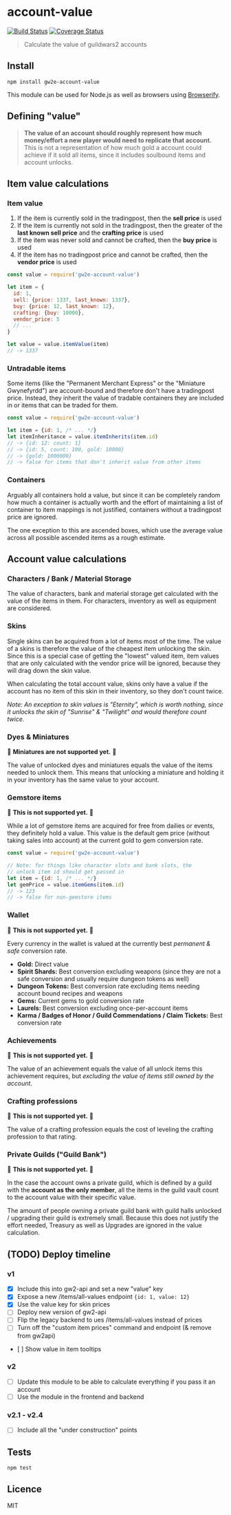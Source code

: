 # account-value

[![Build Status](https://img.shields.io/travis/gw2efficiency/account-value.svg?style=flat-square)](https://travis-ci.org/gw2efficiency/account-value)
[![Coverage Status](https://img.shields.io/codecov/c/github/gw2efficiency/account-value/master.svg?style=flat-square)](https://codecov.io/github/gw2efficiency/account-value)

> Calculate the value of guildwars2 accounts

## Install

```
npm install gw2e-account-value
```

This module can be used for Node.js as well as browsers using [Browserify](https://github.com/substack/browserify-handbook#how-node_modules-works).

## Defining "value"

> **The value of an account should roughly represent how much money/effort a new player would need to replicate that account.** This is not a representation of how much gold a account could achieve if it sold all items, since it includes soulbound items and account unlocks.

## Item value calculations

### Item value

1. If the item is currently sold in the tradingpost, then the **sell price** is used
2. If the item is currently not sold in the tradingpost, then the greater of the **last known sell price** and the **crafting price** is used
3. If the item was never sold and cannot be crafted, then the **buy price** is used
4. If the item has no tradingpost price and cannot be crafted, then the **vendor price** is used

```js
const value = require('gw2e-account-value')

let item = {
  id: 1, 
  sell: {price: 1337, last_known: 1337}, 
  buy: {price: 12, last_known: 12}, 
  crafting: {buy: 10000}, 
  vendor_price: 5
  // ...
}

let value = value.itemValue(item)
// -> 1337
```

### Untradable items

Some items (like the "Permanent Merchant Express" or the "Miniature Gwynefyrdd") are account-bound and therefore don't have a tradingpost price. Instead, they inherit the value of tradable containers they are included in or items that can be traded for them.

```js
const value = require('gw2e-account-value')

let item = {id: 1, /* ... */}
let itemInheritance = value.itemInherits(item.id)
// -> {id: 12: count: 1}
// -> {id: 5, count: 100, gold: 10000}
// -> {gold: 1000000}
// -> false for items that don't inherit value from other items
```

### Containers

Arguably all containers hold a value, but since it can be completely random how much a container is actually worth and the effort of maintaining a list of container to item mappings is not justified, containers without a tradingpost price are ignored.

The one exception to this are ascended boxes, which use the average value across all possible ascended items as a rough estimate.

## Account value calculations

### Characters / Bank / Material Storage

The value of characters, bank and material storage get calculated with the value of the items in them. For characters, inventory as well as equipment are considered.

### Skins

Single skins can be acquired from a lot of items most of the time. The value of a skins is therefore the value of the cheapest item unlocking the skin. Since this is a special case of getting the "lowest" valued item, item values that are only calculated with the vendor price will be ignored, because they will drag down the skin value.

When calculating the total account value, skins only have a value if the account has no item of this skin in their inventory, so they don't count twice.

*Note: An exception to skin values is "Eternity", which is worth nothing, since it unlocks the skin of "Sunrise" & "Twilight" and would therefore count twice.*

### Dyes & Miniatures

:construction: **Miniatures are not supported yet.** :construction:

The value of unlocked dyes and miniatures equals the value of the items needed to unlock them. This means that unlocking a miniature and holding it in your inventory has the same value to your account.

### Gemstore items

:construction: **This is not supported yet.** :construction:

While a lot of gemstore items are acquired for free from dailies or events, they definitely hold a value. This value is the default gem price (without taking sales into account) at the current gold to gem conversion rate.

```js
const value = require('gw2e-account-value')

// Note: for things like character slots and bank slots, the
// unlock item id should get passed in
let item = {id: 1, /* ... */}
let gemPrice = value.itemGems(item.id)
// -> 123
// -> false for non-gemstore items
```

### Wallet

:construction: **This is not supported yet.** :construction:

Every currency in the wallet is valued at the currently best *permanent & safe* conversion rate.

- **Gold:** Direct value
- **Spirit Shards:** Best conversion excluding weapons (since they are not a safe conversion and usually require dungeon tokens as well)
- **Dungeon Tokens:** Best conversion rate excluding items needing account bound recipes and weapons
- **Gems:** Current gems to gold conversion rate
- **Laurels:** Best conversion excluding once-per-account items
- **Karma / Badges of Honor / Guild Commendations / Claim Tickets:** Best conversion rate

### Achievements

:construction: **This is not supported yet.** :construction:

The value of an achievement equals the value of all unlock items this achievement requires, but *excluding the value of items still owned by the account*.

### Crafting professions

:construction: **This is not supported yet.** :construction:

The value of a crafting profession equals the cost of leveling the crafting profession to that rating.

### Private Guilds ("Guild Bank")

:construction: **This is not supported yet.** :construction:

In the case the account owns a private guild, which is defined by a guild with the **account as the only member**, all the items in the guild vault count to the account value with their specific value.

The amount of people owning a private guild bank with guild halls unlocked / upgrading their guild is extremely small. Because this does not justify the effort needed, Treasury as well as Upgrades are ignored in the value calculation.

## (TODO) Deploy timeline

### v1

- [X] Include this into gw2-api and set a new "value" key
- [X] Expose a new /items/all-values endpoint `{id: 1, value: 12}`
- [X] Use the value key for skin prices
- [ ] Deploy new version of gw2-api
- [ ] Flip the legacy backend to ues /items/all-values instead of prices
- [ ] Turn off the "custom item prices" command and endpoint (& remove from gw2api)
- [ ] Show value in item tooltips

### v2

- [ ] Update this module to be able to calculate everything if you pass it an account
- [ ] Use the module in the frontend and backend

### v2.1 - v2.4

- [ ] Include all the "under construction" points

## Tests

```
npm test
```

## Licence

MIT
